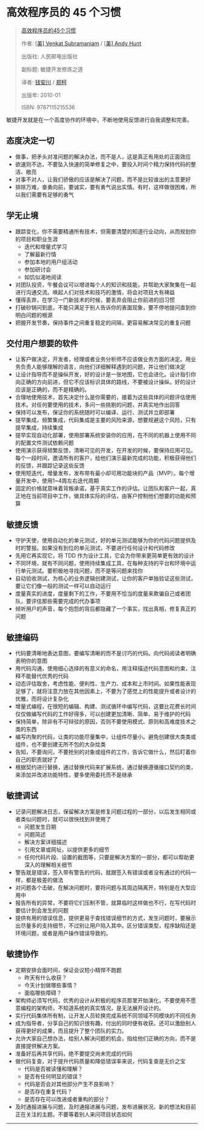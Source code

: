 # 高效程序员的 45 个习惯

> [高效程序员的45个习惯](<https://book.douban.com/subject/4164024/>)
>
> 作者:  [[美\] Venkat Subramaniam](https://book.douban.com/author/4536558/) / [[美\] Andy Hunt](https://book.douban.com/author/4536562/)
>
> 出版社: 人民邮电出版社
>
> 副标题: 敏捷开发修炼之道
>
> 译者: [钱安川](https://book.douban.com/search/%E9%92%B1%E5%AE%89%E5%B7%9D) / [郑柯](https://book.douban.com/search/%E9%83%91%E6%9F%AF)
>
> 出版年: 2010-01
>
> ISBN: 9787115215536

敏捷开发就是在一个高度协作的环境中，不断地使用反馈进行自我调整和完善。

## 态度决定一切

* 做事，把矛头对准问题的解决办法，而不是人，这是真正有用处的正面效应
* 欲速则不达，不要坠入快速的简单修复之中，要投入时间个精力保持代码的整洁、敞亮
* 对事不对人，让我们骄傲的应该是解决了问题，而不是比较谁出的主意更好
* 排除万难，奋勇向前，要诚实，要有勇气说出实情。有时，这样做很困难，所以我们需要有足够的勇气

## 学无止境

* 跟踪变化，你不需要精通所有技术，但需要清楚的知道行业动向，从而规划你的项目和职业生涯
  * 迭代和增量式学习
  * 了解最新行情
  * 参加本地的用户组活动
  * 参加研讨会
  * 如饥似渴地阅读
* 对团队投资，午餐会议可以增进每个人的知识和技能，并帮助大家聚集在一起进行沟通交流。唤起人们对技术和技巧的激情，将会对项目大有裨益
* 懂得丢弃，在学习一门新技术的时候，要丢弃会阻止你前进的旧习惯
* 打破砂锅问到底，不能只满足于别人告诉你的表面现象，要不停地提问直到你明白问题的根源
* 把握开发节奏，保持事件之间重复稳定的间隔，更容易解决常见的重复问题

## 交付用户想要的软件

* 让客户做决定，开发者，经理或者业务分析师不应该做业务方面的决定。用业务负责人能够理解的语言，向他们详细解释遇到的问题，并让他们做决定
* 让设计指导而不是操纵开发，好的设计是一张地图，它也会进化。设计指引你向正确的方向前进，但它不应该标识具体的路线，不要被设计操纵。好的设计应该是正确的，而不是精确的。
* 合理地使用技术，首先决定什么是你需要的，接着为这些具体的问题评估使用技术。对任何要使用的技术，多问一些挑剔的问题，并真实地作出回答
* 保持可以发布，保证你的系统随时可以编译、运行、测试并立即部署
* 提早集成，频繁集成，代码集成是主要的风险来源，想要规避这个风险，只有提早集成，持续集成
* 提早实现自动化部署，使用部署系统安装你的应用，在不同的机器上使用不同的配置文件测试依赖问题
* 使用演示获得频繁反馈，清晰可见的开发，在开发的时候，要保持应用可见。每个一段时间，邀请所有的客户，给他们演示最新完成的功能，积极获得他们的反馈，并跟踪记录这些反馈
* 使用短迭代，增量发布，发布带有最小却可用功能块的产品（MVP）。每个增量开发中，使用1~4周左右迭代周期
* 固定的价格就意味着背叛承诺，基于真实工作的评估。让团队和客户一起，真正地在当前项目中工作，做具体实际的评估，由客户控制他们想要的功能和预算

## 敏捷反馈

* 守护天使，使用自动化的单元测试，好的单元测试能够为你的代码问题提供及时的警报。如果没有到位的单元测试，不要进行任何设计和代码修改
* 先用它再实现它，将 TDD 作为设计工具，它会为你带来更简单更有效的设计
* 不同环境，就有不同问题，使用持续集成工具，在每种支持的平台和环境中运行单元测试。要积极地寻找问题，而不是等问题来找你
* 自动验收测试，为核心的业务逻辑创建测试，让你的客户单独验证这些测试，要让它们像一般的测试一样可以自动运行
* 度量真实的进度，度量剩下的工作，不要用不恰当的度量来欺骗自己或者团队，要评估那些需要完成的代办事项
* 倾听用户的声音，每个抱怨的背后都隐藏了一个事实，找出真相，修复真正的问题

## 敏捷编码

* 代码要清晰地表达意图，要编写清晰的而不是讨巧的代码。向代码阅读者明确表明你的意图
* 用代码沟通，使用细心选择的有意义的命名，用注释描述代码意图和约束，注释不能替代优秀的代码
* 动态评估取舍，考虑性能、便利性、生产力、成本和上市时间。如果性能表现足够了，就将注意力放在其他因素上，不要为了感觉上的性能提升或者设计的优雅，而将设计复杂化
* 增量式编程，在很短的编辑、构建、测试循环中编写代码，这要比花费长时间仅仅做编写代码的工作好得多，可以创建更加清晰、简单、易于维护的代码
* 保持简单，除非有不可辩驳的原因，否则不要使用模式、原则和高难度技术之类的东西
* 编写内聚的代码，让类的功能尽量集中，让组件尽量小。避免创建很大类类或组件，也不要创建无所不包的大杂烩类
* 告知，不要询问，不要抢别的对象或组件的工作，告诉它做什么，然后盯着你自己的职责就好了
* 根据契约进行替换，通过替换代码来扩展系统，通过替换遵循接口契约的类，来添加并改进功能特性，要多使用委托而不是继承

## 敏捷调试

* 记录问题解决日志，保留解决方案是修复问题过程的一部分，以后发生相同或者类似问题时，就可以很快找到并使用了
  * 问题发生日期
  * 问题简述
  * 解决方案详细描述
  * 引用文章或网址，以提供更多的细节
  * 任何代码片段、设置的截图等，只要是解决方案的一部分，都可以帮助更深入的理解相关细节
* 警告就是错误，签入带有警告的代码，就跟签入有错误或者没有通过的代码一样，都是极差的做法
* 对问题各个击破，在解决问题时，要将问题与其周边隔离开，特别是在大型应用中
* 报告所有的异常，不要将它们压制不管，就算临时这样做也不行，在写代码时要估计到会发生的问题
* 提供有用的错误信息，提供更易于查找错误细节的方式，发生问题时，要展示出尽量多的支持细节，不过别让用户陷入其中。区分错误类型，程序缺陷还是环境问题，或者是用户操作错误导致的。

## 敏捷协作

* 定期安排会面时间，保证会议短小精悍不跑题
  * 昨天有什么收获？
  * 今天计划做哪些事情？
  * 面临哪些障碍？
* 架构师必须写代码，优秀的设计从积极的程序员那里开始演化，不要使用不愿意编程的架构师，不知道系统的真实情况，是无法展开设计的。
* 实行代码集体所有制，让开发人员轮换完成系统不同领域不同模块的不同任务
* 成为指导者，分享自己的知识很有趣，付出的同时便有收获。还可以激励别人获得更好的成果，而且提升了整个团队的实力。
* 允许大家自己想办法，给别人解决问题的机会，指给他们正确的方向，而不是直接提供解决方案。
* 准备好后再共享代码，绝不要提交尚未完成的代码
* 做代码复查，对于提升代码质量和降低错误率来说，代码复查是无价之宝
  * 代码是否被读懂和理解？
  * 是否有任何明显的错误？
  * 代码是否会对其他部分产生不良影响？
  * 是否存在重复代码？
  * 是否存在可以改进或者重构的部分？
* 及时通报进展与问题，及时通报进展与问题，发布进展状况、新的想法和目前正在关注的主题。不要等着别人来问项目状态如何

---
